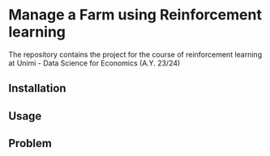# Manage a Farm using Reinforcement learning

The repository contains the project for the course of reinforcement learning at Unimi - Data Science for Economics (A.Y. 23/24)

## Installation

## Usage

## Problem
